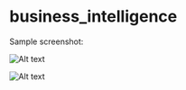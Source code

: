 # business_intelligence

Sample screenshot:

![Alt text](/../master/sample1.png?raw=true "BI Report")

![Alt text](/../master/sample2.png?raw=true "BI Report")
